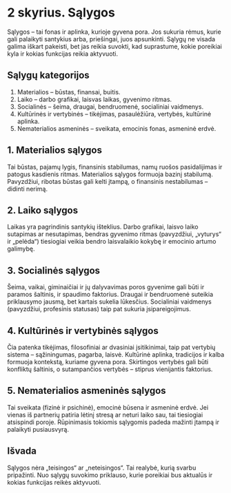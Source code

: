 # 2 skyrius. Sąlygos

Sąlygos – tai fonas ir aplinka, kurioje gyvena pora. Jos sukuria rėmus, kurie gali palaikyti santykius arba, priešingai, juos apsunkinti. Sąlygų ne visada galima iškart pakeisti, bet jas reikia suvokti, kad suprastume, kokie poreikiai kyla ir kokias funkcijas reikia aktyvuoti.

## Sąlygų kategorijos

1. Materialios – būstas, finansai, buitis.
2. Laiko – darbo grafikai, laisvas laikas, gyvenimo ritmas.
3. Socialinės – šeima, draugai, bendruomenė, socialiniai vaidmenys.
4. Kultūrinės ir vertybinės – tikėjimas, pasaulėžiūra, vertybės, kultūrinė aplinka.
5. Nematerialios asmeninės – sveikata, emocinis fonas, asmeninė erdvė.

## 1. Materialios sąlygos

Tai būstas, pajamų lygis, finansinis stabilumas, namų ruošos pasidalijimas ir patogus kasdienis ritmas. Materialios sąlygos formuoja bazinį stabilumą. Pavyzdžiui, ribotas būstas gali kelti įtampą, o finansinis nestabilumas – didinti nerimą.

## 2. Laiko sąlygos

Laikas yra pagrindinis santykių išteklius. Darbo grafikai, laisvo laiko sutapimas ar nesutapimas, bendras gyvenimo ritmas (pavyzdžiui, „vyturys“ ir „pelėda“) tiesiogiai veikia bendro laisvalaikio kokybę ir emocinio artumo galimybę.

## 3. Socialinės sąlygos

Šeima, vaikai, giminaičiai ir jų dalyvavimas poros gyvenime gali būti ir paramos šaltinis, ir spaudimo faktorius. Draugai ir bendruomenė suteikia priklausymo jausmą, bet kartais sukelia lūkesčius. Socialiniai vaidmenys (pavyzdžiui, profesinis statusas) taip pat sukuria įsipareigojimus.

## 4. Kultūrinės ir vertybinės sąlygos

Čia patenka tikėjimas, filosofiniai ar dvasiniai įsitikinimai, taip pat vertybių sistema – sąžiningumas, pagarba, laisvė. Kultūrinė aplinka, tradicijos ir kalba formuoja kontekstą, kuriame gyvena pora. Skirtingos vertybės gali būti konfliktų šaltinis, o sutampančios vertybės – stiprus vienijantis faktorius.

## 5. Nematerialios asmeninės sąlygos

Tai sveikata (fizinė ir psichinė), emocinė būsena ir asmeninė erdvė. Jei vienas iš partnerių patiria lėtinį stresą ar neturi laiko sau, tai tiesiogiai atsispindi poroje. Rūpinimasis tokiomis sąlygomis padeda mažinti įtampą ir palaikyti pusiausvyrą.

## Išvada

Sąlygos nėra „teisingos“ ar „neteisingos“. Tai realybė, kurią svarbu pripažinti. Nuo sąlygų suvokimo priklauso, kurie poreikiai bus aktualūs ir kokias funkcijas reikės aktyvuoti.

<div style="page-break-after: always;"></div>